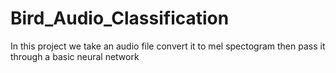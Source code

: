 # Bird_Audio_Classification
In this project we take an audio file convert it to mel spectogram then pass it through a basic neural network 
